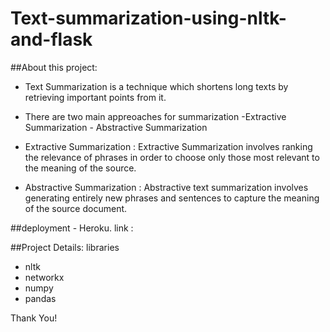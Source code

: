 # Text-summarization-using-nltk-and-flask

##About this project: 

   - Text Summarization is a technique which shortens long texts by retrieving important points from it.
   - There are  two main appreoaches for summarization
          -Extractive Summarization
          - Abstractive Summarization

   - Extractive Summarization : Extractive Summarization involves ranking the relevance of phrases in order to choose only those most relevant to the meaning of the source.
    
   - Abstractive Summarization : Abstractive text summarization involves generating entirely new phrases and sentences to capture the meaning of the source document. 
    

##deployment - Heroku.
link :

##Project Details:
libraries 
  - nltk
  - networkx
  - numpy
  - pandas

Thank You!
